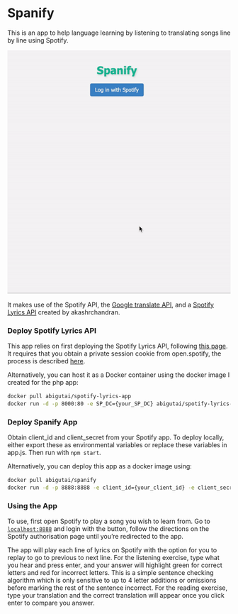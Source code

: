 # Spanify


This is an app to help language learning by listening to translating songs line by line using Spotify. 

![til](./demo.gif)

It makes use of the Spotify API, the [Google translate API](https://github.com/cjvnjde/google-translate-api-browser), and a [Spotify Lyrics API](https://github.com/akashrchandran/spotify-lyrics-api) created by akashrchandran.

### Deploy Spotify Lyrics API

This app relies on first deploying the Spotify Lyrics API, following [this page](https://github.com/akashrchandran/spotify-lyrics-api). It requires that you obtain a private session cookie from open.spotify, the process is described [here](https://github.com/akashrchandran/syrics/wiki/Finding-sp_dc).

Alternatively, you can host it as a Docker container using the docker image I created for the php app:

```bash
docker pull abigutai/spotify-lyrics-app
docker run -d -p 8000:80 -e SP_DC={your_SP_DC} abigutai/spotify-lyrics-app
```

### Deploy Spanify App

Obtain client_id and client_secret from your Spotify app. To deploy locally, either export these as environmental variables or replace these variables in app.js. Then run with `npm start`.

Alternatively, you can deploy this app as a docker image using:

```bash
docker pull abigutai/spanify
docker run -d -p 8888:8888 -e client_id={your_client_id} -e client_secret={your_client_secret} abigutai/spanify
```

### Using the App

To use, first open Spotify to play a song you wish to learn from. Go to [`localhost:8888`](http://localhost:8888) and login with the button, follow the directions on the Spotify authorisation page until you’re redirected to the app. 

The app will play each line of lyrics on Spotify with the option for you to replay to go to previous to next line. For the listening exercise, type what you hear and press enter, and your answer will highlight green for correct letters and red for incorrect letters. This is a simple sentence checking algorithm which is only sensitive to up to 4 letter additions or omissions before marking the rest of the sentence incorrect. For the reading exercise, type your translation and the correct translation will appear once you click enter to compare you answer.
